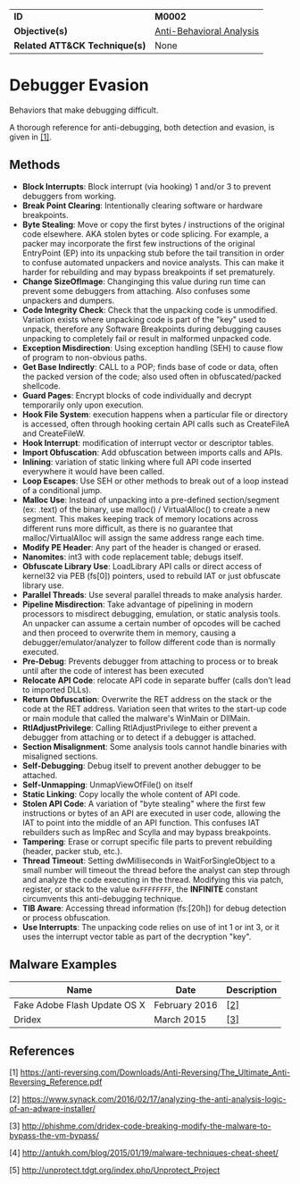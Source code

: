 |||
|---------|------------------------|
|**ID**|**M0002**|
|**Objective(s)**|[Anti-Behavioral Analysis](https://github.com/MBCProject/mbc-markdown/tree/master/anti-behavioral-analysis)|
|**Related ATT&CK Technique(s)**|None|


Debugger Evasion
================
Behaviors that make debugging difficult.

A thorough reference for anti-debugging, both detection and evasion, is given in [[1]](#1).

Methods
-------
* **Block Interrupts**: Block interrupt (via hooking) 1 and/or 3 to prevent debuggers from working.
* **Break Point Clearing**: Intentionally clearing software or hardware breakpoints.
* **Byte Stealing**: Move or copy the first bytes / instructions of the original code elsewhere. AKA stolen bytes or code splicing. For example, a packer may incorporate the first few instructions of the original EntryPoint (EP) into its unpacking stub before the tail transition in order to confuse automated unpackers and novice analysts. This can make it harder for rebuilding and may bypass breakpoints if set prematurely.
* **Change SizeOfImage**: Changinging this value during run time can prevent some debuggers from attaching. Also confuses some unpackers and dumpers.
* **Code Integrity Check**: Check that the unpacking code is unmodified. Variation exists where unpacking code is part of the "key" used to unpack, therefore any Software Breakpoints during debugging causes unpacking to completely fail or result in malformed unpacked code.
* **Exception Misdirection**: Using exception handling (SEH) to cause flow of program to non-obvious paths.
* **Get Base Indirectly**: CALL to a POP; finds base of code or data, often the packed version of the code; also used often in obfuscated/packed shellcode.
* **Guard Pages**: Encrypt blocks of code individually and decrypt temporarily only upon execution.
* **Hook File System**: execution happens when a particular file or directory is accessed, often through hooking certain API calls such as CreateFileA and CreateFileW.
* **Hook Interrupt**: modification of interrupt vector or descriptor tables.
* **Import Obfuscation**: Add obfuscation between imports calls and APIs.
* **Inlining**: variation of static linking where full API code inserted everywhere it would have been called.
* **Loop Escapes**: Use SEH or other methods to break out of a loop instead of a conditional jump.
* **Malloc Use**: Instead of unpacking into a pre-defined section/segment (ex: .text) of the binary, use malloc() / VirtualAlloc() to create a new segment. This makes keeping track of memory locations across different runs more difficult, as there is no guarantee that malloc/VirtualAlloc will assign the same address range each time.
* **Modify PE Header**: Any part of the header is changed or erased.
* **Nanomites**: int3 with code replacement table; debugs itself.
* **Obfuscate Library Use**: LoadLibrary API calls or direct access of kernel32 via PEB (fs[0]) pointers, used to rebuild IAT or just obfuscate library use.
* **Parallel Threads**: Use several parallel threads to make analysis harder.
* **Pipeline Misdirection**: Take advantage of pipelining in modern processors to misdirect debugging, emulation, or static analysis tools. An unpacker can assume a certain number of opcodes will be cached and then proceed to overwrite them in memory, causing a debugger/emulator/analyzer to follow different code than is normally executed.
* **Pre-Debug**: Prevents debugger from attaching to process or to break until after the code of interest has been executed
* **Relocate API Code**: relocate API code in separate buffer (calls don’t lead to imported DLLs).
* **Return Obfuscation**: Overwrite the RET address on the stack or the code at the RET address. Variation seen that writes to the start-up code or main module that called the malware's WinMain or DllMain.
* **RtlAdjustPrivilege**: Calling RtlAdjustPrivilege to either prevent a debugger from attaching or to detect if a debugger is attached.
* **Section Misalignment**: Some analysis tools cannot handle binaries with misaligned sections.
* **Self-Debugging**: Debug itself to prevent another debugger to be attached.
* **Self-Unmapping**: UnmapViewOfFile() on itself
* **Static Linking**: Copy locally the whole content of API code.
* **Stolen API Code**: A variation of "byte stealing" where the first few instructions or bytes of an API are executed in user code, allowing the IAT to point into the middle of an API function. This confuses IAT rebuilders such as ImpRec and Scylla and may bypass breakpoints.
* **Tampering**: Erase or corrupt specific file parts to prevent rebuilding (header, packer stub, etc.).
* **Thread Timeout**: Setting dwMilliseconds in WaitForSingleObject to a small number will timeout the thread before the analyst can step through and analyze the code executing in the thread. Modifying this via patch, register, or stack to the value `0xFFFFFFFF`, the **INFINITE** constant circumvents this anti-debugging technique.
* **TIB Aware**: Accessing thread information (fs:[20h]) for debug detection or process obfuscation.
* **Use Interrupts**: The unpacking code relies on use of int 1 or int 3, or it uses the interrupt vector table as part of the decryption "key".

Malware Examples
----------------
|Name|Date|Description|
|-----------------------------|--------|-----------------------------|
|Fake Adobe Flash Update OS X | February 2016| [[2]](#2)|
|Dridex| March 2015| [[3]](#3)|

References
----------
<a name="1">[1]</a> https://anti-reversing.com/Downloads/Anti-Reversing/The_Ultimate_Anti-Reversing_Reference.pdf

<a name="2">[2]</a> https://www.synack.com/2016/02/17/analyzing-the-anti-analysis-logic-of-an-adware-installer/

<a name="3">[3]</a> http://phishme.com/dridex-code-breaking-modify-the-malware-to-bypass-the-vm-bypass/

<a name="4">[4]</a> http://antukh.com/blog/2015/01/19/malware-techniques-cheat-sheet/

<a name="5">[5]</a> http://unprotect.tdgt.org/index.php/Unprotect_Project
 
